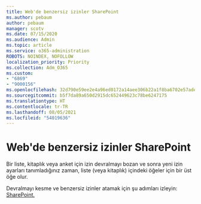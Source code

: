 ```yaml
---
title: Web'de benzersiz izinler SharePoint
ms.author: pebaum
author: pebaum
manager: scotv
ms.date: 07/15/2020
ms.audience: Admin
ms.topic: article
ms.service: o365-administration
ROBOTS: NOINDEX, NOFOLLOW
localization_priority: Priority
ms.collection: Adm_O365
ms.custom:
- "6869"
- "9000156"
ms.openlocfilehash: 32d790e59ee2e4a96ed0172a14aee306b22a1f8ba6702e57ade5357a69b46803
ms.sourcegitcommit: b5f7da89a650d2915dc652449623c78be6247175
ms.translationtype: HT
ms.contentlocale: tr-TR
ms.lasthandoff: 08/05/2021
ms.locfileid: "54019636"
---
```

# <a name="assign-unique-permissions-in-sharepoint"></a>Web'de benzersiz izinler SharePoint

Bir liste, kitaplık veya anket için izin devralmayı bozan ve sonra yeni izin ayarları tanımladığınız zaman, liste (veya kitaplık) içindeki öğeler için bir üst öğe olur.  

Devralmayı kesme ve benzersiz izinler atamak için şu adımları izleyin: [SharePoint.](https://support.microsoft.com/office/customize-permissions-for-a-sharepoint-list-or-library-02d770f3-59eb-4910-a608-5f84cc297782#bkmk_break)
